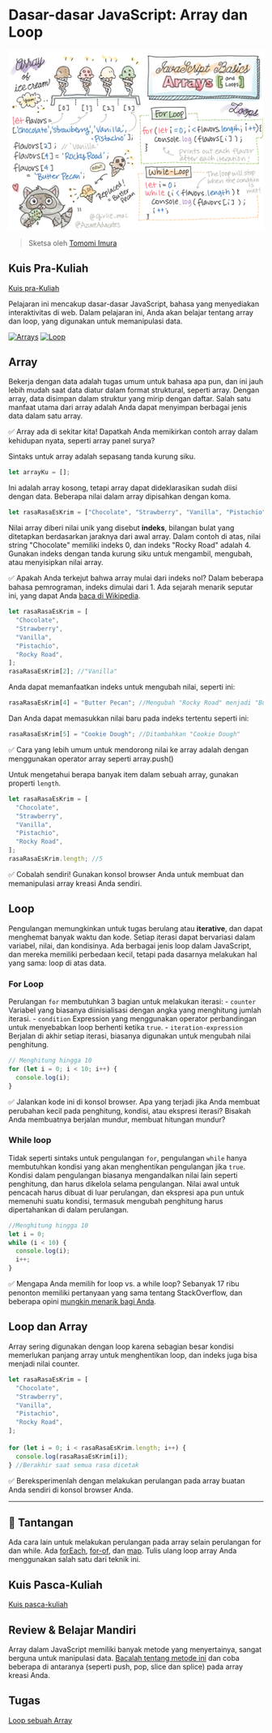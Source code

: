 # Dasar-dasar JavaScript: Array dan Loop

![Dasar-dasar JavaScript - Array](/sketchnotes/webdev101-js-arrays.png)

> Sketsa oleh [Tomomi Imura](https://twitter.com/girlie_mac)

## Kuis Pra-Kuliah

[Kuis pra-Kuliah](https://calm-wave-0d1a32b03.1.azurestaticapps.net/quiz/13?loc=id)

Pelajaran ini mencakup dasar-dasar JavaScript, bahasa yang menyediakan interaktivitas di web. Dalam pelajaran ini, Anda akan belajar tentang array dan loop, yang digunakan untuk memanipulasi data.


[![Arrays](https://img.youtube.com/vi/1U4qTyq02Xw/0.jpg)](https://youtube.com/watch?v=1U4qTyq02Xw "Arrays")
[![Loop](https://img.youtube.com/vi/Eeh7pxtTZ3k/0.jpg)](https://www.youtube.com/watch?v=Eeh7pxtTZ3k "Loop")


## Array

Bekerja dengan data adalah tugas umum untuk bahasa apa pun, dan ini jauh lebih mudah saat data diatur dalam format struktural, seperti array. Dengan array, data disimpan dalam struktur yang mirip dengan daftar. Salah satu manfaat utama dari array adalah Anda dapat menyimpan berbagai jenis data dalam satu array.

✅ Array ada di sekitar kita! Dapatkah Anda memikirkan contoh array dalam kehidupan nyata, seperti array panel surya?

Sintaks untuk array adalah sepasang tanda kurung siku.

```javascript
let arrayKu = [];
```

Ini adalah array kosong, tetapi array dapat dideklarasikan sudah diisi dengan data. Beberapa nilai dalam array dipisahkan dengan koma.

```javascript
let rasaRasaEsKrim = ["Chocolate", "Strawberry", "Vanilla", "Pistachio", "Rocky Road"];
```

Nilai array diberi nilai unik yang disebut **indeks**, bilangan bulat yang ditetapkan berdasarkan jaraknya dari awal array. Dalam contoh di atas, nilai string "Chocolate" memiliki indeks 0, dan indeks "Rocky Road" adalah 4. Gunakan indeks dengan tanda kurung siku untuk mengambil, mengubah, atau menyisipkan nilai array.

✅ Apakah Anda terkejut bahwa array mulai dari indeks nol? Dalam beberapa bahasa pemrograman, indeks dimulai dari 1. Ada sejarah menarik seputar ini, yang dapat Anda [baca di Wikipedia](https://en.wikipedia.org/wiki/Zero-based_numbering).

```javascript
let rasaRasaEsKrim = [
  "Chocolate",
  "Strawberry",
  "Vanilla",
  "Pistachio",
  "Rocky Road",
];
rasaRasaEsKrim[2]; //"Vanilla"
```

Anda dapat memanfaatkan indeks untuk mengubah nilai, seperti ini:

```javascript
rasaRasaEsKrim[4] = "Butter Pecan"; //Mengubah "Rocky Road" menjadi "Butter Pecan"
```

Dan Anda dapat memasukkan nilai baru pada indeks tertentu seperti ini:

```javascript
rasaRasaEsKrim[5] = "Cookie Dough"; //Ditambahkan "Cookie Dough"
```

✅ Cara yang lebih umum untuk mendorong nilai ke array adalah dengan menggunakan operator array seperti array.push()

Untuk mengetahui berapa banyak item dalam sebuah array, gunakan properti `length`.

```javascript
let rasaRasaEsKrim = [
  "Chocolate",
  "Strawberry",
  "Vanilla",
  "Pistachio",
  "Rocky Road",
];
rasaRasaEsKrim.length; //5
```

✅ Cobalah sendiri! Gunakan konsol browser Anda untuk membuat dan memanipulasi array kreasi Anda sendiri.

## Loop

Pengulangan memungkinkan untuk tugas berulang atau **iterative**, dan dapat menghemat banyak waktu dan kode. Setiap iterasi dapat bervariasi dalam variabel, nilai, dan kondisinya. Ada berbagai jenis loop dalam JavaScript, dan mereka memiliki perbedaan kecil, tetapi pada dasarnya melakukan hal yang sama: loop di atas data.

### For Loop

Perulangan `for` membutuhkan 3 bagian untuk melakukan iterasi: - `counter` Variabel yang biasanya diinisialisasi dengan angka yang menghitung jumlah iterasi. - `condition` Expression yang menggunakan operator perbandingan untuk menyebabkan loop berhenti ketika `true`. - `iteration-expression` Berjalan di akhir setiap iterasi, biasanya digunakan untuk mengubah nilai penghitung.

```javascript
// Menghitung hingga 10
for (let i = 0; i < 10; i++) {
  console.log(i);
}
```

✅ Jalankan kode ini di konsol browser. Apa yang terjadi jika Anda membuat perubahan kecil pada penghitung, kondisi, atau ekspresi iterasi? Bisakah Anda membuatnya berjalan mundur, membuat hitungan mundur?

### While loop

Tidak seperti sintaks untuk pengulangan `for`, pengulangan `while` hanya membutuhkan kondisi yang akan menghentikan pengulangan jika `true`. Kondisi dalam pengulangan biasanya mengandalkan nilai lain seperti penghitung, dan harus dikelola selama pengulangan. Nilai awal untuk pencacah harus dibuat di luar perulangan, dan ekspresi apa pun untuk memenuhi suatu kondisi, termasuk mengubah penghitung harus dipertahankan di dalam perulangan.

```javascript
//Menghitung hingga 10
let i = 0;
while (i < 10) {
  console.log(i);
  i++;
}
```

✅ Mengapa Anda memilih for loop vs. a while loop? Sebanyak 17 ribu penonton memiliki pertanyaan yang sama tentang StackOverflow, dan beberapa opini [mungkin menarik bagi Anda](https://stackoverflow.com/questions/39969145/while-loops-vs-for-loops-in-javascript).

## Loop dan Array

Array sering digunakan dengan loop karena sebagian besar kondisi memerlukan panjang array untuk menghentikan loop, dan indeks juga bisa menjadi nilai counter.

```javascript
let rasaRasaEsKrim = [
  "Chocolate",
  "Strawberry",
  "Vanilla",
  "Pistachio",
  "Rocky Road",
];

for (let i = 0; i < rasaRasaEsKrim.length; i++) {
  console.log(rasaRasaEsKrim[i]);
} //Berakhir saat semua rasa dicetak
```

✅ Bereksperimenlah dengan melakukan perulangan pada array buatan Anda sendiri di konsol browser Anda.

---

## 🚀 Tantangan

Ada cara lain untuk melakukan perulangan pada array selain perulangan for dan while. Ada [forEach](https://developer.mozilla.org/docs/Web/JavaScript/Reference/Global_Objects/Array/forEach), [for-of](https://developer.mozilla.org/docs/Web/JavaScript/Reference/Statements/for...of), dan [map](https://developer.mozilla.org/docs/Web/JavaScript/Reference/Global_Objects/Array/map). Tulis ulang loop array Anda menggunakan salah satu dari teknik ini.

## Kuis Pasca-Kuliah

[Kuis pasca-kuliah](https://calm-wave-0d1a32b03.1.azurestaticapps.net/quiz/14?loc=id)

## Review & Belajar Mandiri

Array dalam JavaScript memiliki banyak metode yang menyertainya, sangat berguna untuk manipulasi data. [Bacalah tentang metode ini](https://developer.mozilla.org/docs/Web/JavaScript/Reference/Global_Objects/Array) dan coba beberapa di antaranya (seperti push, pop, slice dan splice) pada array kreasi Anda.

## Tugas

[Loop sebuah Array](./assignment.id.md)
